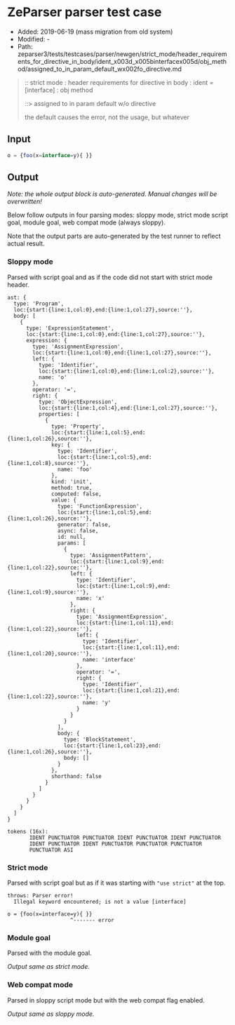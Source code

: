 # ZeParser parser test case

- Added: 2019-06-19 (mass migration from old system)
- Modified: -
- Path: zeparser3/tests/testcases/parser/newgen/strict_mode/header_requirements_for_directive_in_body/ident_x003d_x005binterfacex005d/obj_method/assigned_to_in_param_default_wx002fo_directive.md

> :: strict mode : header requirements for directive in body : ident = [interface] : obj method
>
> ::> assigned to in param default w/o directive
>
> the default causes the error, not the usage, but whatever

## Input

`````js
o = {foo(x=interface=y){ }}
`````

## Output

_Note: the whole output block is auto-generated. Manual changes will be overwritten!_

Below follow outputs in four parsing modes: sloppy mode, strict mode script goal, module goal, web compat mode (always sloppy).

Note that the output parts are auto-generated by the test runner to reflect actual result.

### Sloppy mode

Parsed with script goal and as if the code did not start with strict mode header.

`````
ast: {
  type: 'Program',
  loc:{start:{line:1,col:0},end:{line:1,col:27},source:''},
  body: [
    {
      type: 'ExpressionStatement',
      loc:{start:{line:1,col:0},end:{line:1,col:27},source:''},
      expression: {
        type: 'AssignmentExpression',
        loc:{start:{line:1,col:0},end:{line:1,col:27},source:''},
        left: {
          type: 'Identifier',
          loc:{start:{line:1,col:0},end:{line:1,col:2},source:''},
          name: 'o'
        },
        operator: '=',
        right: {
          type: 'ObjectExpression',
          loc:{start:{line:1,col:4},end:{line:1,col:27},source:''},
          properties: [
            {
              type: 'Property',
              loc:{start:{line:1,col:5},end:{line:1,col:26},source:''},
              key: {
                type: 'Identifier',
                loc:{start:{line:1,col:5},end:{line:1,col:8},source:''},
                name: 'foo'
              },
              kind: 'init',
              method: true,
              computed: false,
              value: {
                type: 'FunctionExpression',
                loc:{start:{line:1,col:5},end:{line:1,col:26},source:''},
                generator: false,
                async: false,
                id: null,
                params: [
                  {
                    type: 'AssignmentPattern',
                    loc:{start:{line:1,col:9},end:{line:1,col:22},source:''},
                    left: {
                      type: 'Identifier',
                      loc:{start:{line:1,col:9},end:{line:1,col:9},source:''},
                      name: 'x'
                    },
                    right: {
                      type: 'AssignmentExpression',
                      loc:{start:{line:1,col:11},end:{line:1,col:22},source:''},
                      left: {
                        type: 'Identifier',
                        loc:{start:{line:1,col:11},end:{line:1,col:20},source:''},
                        name: 'interface'
                      },
                      operator: '=',
                      right: {
                        type: 'Identifier',
                        loc:{start:{line:1,col:21},end:{line:1,col:22},source:''},
                        name: 'y'
                      }
                    }
                  }
                ],
                body: {
                  type: 'BlockStatement',
                  loc:{start:{line:1,col:23},end:{line:1,col:26},source:''},
                  body: []
                }
              },
              shorthand: false
            }
          ]
        }
      }
    }
  ]
}

tokens (16x):
       IDENT PUNCTUATOR PUNCTUATOR IDENT PUNCTUATOR IDENT PUNCTUATOR
       IDENT PUNCTUATOR IDENT PUNCTUATOR PUNCTUATOR PUNCTUATOR
       PUNCTUATOR ASI
`````

### Strict mode

Parsed with script goal but as if it was starting with `"use strict"` at the top.

`````
throws: Parser error!
  Illegal keyword encountered; is not a value [interface]

o = {foo(x=interface=y){ }}
                    ^------- error
`````


### Module goal

Parsed with the module goal.

_Output same as strict mode._

### Web compat mode

Parsed in sloppy script mode but with the web compat flag enabled.

_Output same as sloppy mode._
